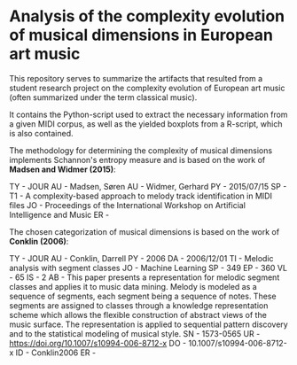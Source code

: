 # Analysis of the complexity evolution of musical dimensions in European art music
This repository serves to summarize the artifacts that resulted from a student research project on the complexity evolution of European art music (often summarized under the term classical music).

It contains the Python-script used to extract the necessary information from a given MIDI corpus, as well as the yielded boxplots from a R-script, which is also contained.

The methodology for determining the complexity of musical dimensions implements Schannon's entropy measure and is based on the work of **Madsen and Widmer (2015)**:

TY - JOUR
AU - Madsen, Søren
AU - Widmer, Gerhard
PY - 2015/07/15
SP - 
T1 - A complexity-based approach to melody track identification in MIDI files
JO - Proceedings of the International Workshop on Artificial Intelligence and Music
ER -  

The chosen categorization of musical dimensions is based on the work of **Conklin (2006)**:

TY - JOUR
AU - Conklin, Darrell
PY - 2006
DA - 2006/12/01
TI - Melodic analysis with segment classes
JO - Machine Learning
SP - 349
EP - 360
VL - 65
IS - 2
AB - This paper presents a representation for melodic segment classes and applies it to music data mining. Melody is modeled as a sequence of segments, each segment being a sequence of notes. These segments are assigned to classes through a knowledge representation scheme which allows the flexible construction of abstract views of the music surface. The representation is applied to sequential pattern discovery and to the statistical modeling of musical style.
SN - 1573-0565
UR - https://doi.org/10.1007/s10994-006-8712-x
DO - 10.1007/s10994-006-8712-x
ID - Conklin2006
ER - 
